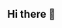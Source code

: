 ## Hi there 👋

<!--
**nivedithan97/nivedithan97** is a ✨ _special_ ✨ repository because its `README.md` (this file) appears on your GitHub profile.

class tech_enthusiast_intro:
    def __init__(self):
        self.name = 'Niveditha Nagasubramanian'
        self.location = f'Singapore 🇸🇬'
        self.occupation = 'Data & AI Consultant'

        self.education = [
        {'Degree': 'Master of Business Analytics', 'Institution': 'Melbourne Business School', 'Location': 'Melbourne, Australia'},
        {'Degree': 'Bachelor of Computer Science and Bachelor of Commerce Specialist', 'Institution': 'Monash University', 'Location': 'Melbourne, Australia'}
        ]

        self.fields_of_interests: ['Data Science', 'Machine Learning & AI', 'Marketing Analytics', 'Predictive Analytics']

        self.goals_2025 =  ['Stay consistent with learning new technologies and complete at least one project every month... starting now 💪🏽 (no more procrastination!)']
        

    #display the introduction
    def display_intro(self):
        print(f"👋 Hello, I'm {self.name}!")
        print(f"\n📍 Currently located in: {self.location}")
        print(f"\n💼 Current occupation: {self.occupation}")
        print("\n🏫 Education: ")
        for edu in self.education:
            print(f"  - {edu['Degree']} from {edu['Institution']} in ({edu['Location']})")
        print("\n🔬 Fields of Interest: ")
        for interest in self.fields_of_interest:
            print(f"  - {interest}")
        print(f"\n🎯 2025 Goals: {self.goals_2025}")
    

niveditha_intro = tech_enthusiast_intro()
niveditha_intro.display_intro()

